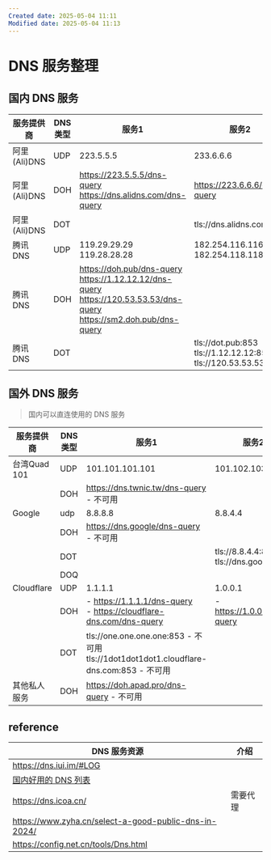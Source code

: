 ```yaml
---
Created date: 2025-05-04 11:11
Modified date: 2025-05-04 11:13
---
```


# DNS 服务整理

## 国内 DNS 服务

| 服务提供商      | DNS 类型 | 服务1                                                                                                                           | 服务2                                                                 |
| ---------- | ------ | ----------------------------------------------------------------------------------------------------------------------------- | ------------------------------------------------------------------- |
| 阿里(Ali)DNS | UDP    | 223.5.5.5                                                                                                                     | 233.6.6.6                                                           |
| 阿里(Ali)DNS | DOH    | https://223.5.5.5/dns-query<br>https://dns.alidns.com/dns-query                                                               | https://223.6.6.6/dns-query                                         |
| 阿里(Ali)DNS | DOT    |                                                                                                                               | tls://dns.alidns.com:853                                            |
| 腾讯DNS      | UDP    | 119.29.29.29 <br>119.28.28.28                                                                                                 | 182.254.116.116<br>182.254.118.118                                  |
| 腾讯DNS      | DOH    | https://doh.pub/dns-query<br>https://1.12.12.12/dns-query<br>https://120.53.53.53/dns-query <br>https://sm2.doh.pub/dns-query |                                                                     |
| 腾讯DNS      | DOT    |                                                                                                                               | tls://dot.pub:853<br>tls://1.12.12.12:853<br>tls://120.53.53.53:853 |

## 国外 DNS 服务
> 国内可以直连使用的 DNS 服务

| 服务提供商      | DNS 类型 | 服务1                                                                                 | 服务2                                       | 服务3                                |     |
| ---------- | ------ | ----------------------------------------------------------------------------------- | ----------------------------------------- | ---------------------------------- | --- |
| 台湾Quad 101 | UDP    | 101.101.101.101                                                                     | 101.102.103.104                           |                                    |     |
|            | DOH    | https://dns.twnic.tw/dns-query - 不可用                                                |                                           |                                    |     |
| Google     | udp    | 8.8.8.8                                                                             | 8.8.4.4                                   |                                    |     |
|            | DOH    | https://dns.google/dns-query - 不可用                                                  |                                           | https://dns64.dns.google/dns-query |     |
|            | DOT    |                                                                                     | tls://8.8.4.4:853<br>tls://dns.google:853 |                                    |     |
|            | DOQ    |                                                                                     |                                           |                                    |     |
| Cloudflare | UDP    | 1.1.1.1                                                                             | 1.0.0.1                                   |                                    |     |
|            | DOH    | - https://1.1.1.1/dns-query<br>- https://cloudflare-dns.com/dns-query               | - https://1.0.0.1/dns-query               |                                    |     |
|            | DOT    | tls://one.one.one.one:853 - 不可用<br>tls://1dot1dot1dot1.cloudflare-dns.com:853 - 不可用 |                                           |                                    |     |
| 其他私人服务     | DOH    | https://doh.apad.pro/dns-query - 不可用                                                |                                           |                                    |     |
 
## reference

| DNS 服务资源                                                                                                                 | 介绍   |
| ------------------------------------------------------------------------------------------------------------------------ | ---- |
| https://dns.iui.im/#LOG                                                                                                  |      |
| [国内好用的 DNS 列表 ](https://blog.lindexi.com/post/%E5%9B%BD%E5%86%85%E5%A5%BD%E7%94%A8%E7%9A%84-DNS-%E5%88%97%E8%A1%A8.html) |      |
| https://dns.icoa.cn/                                                                                                     | 需要代理 |
| https://www.zyha.cn/select-a-good-public-dns-in-2024/                                                                    |      |
| https://config.net.cn/tools/Dns.html                                                                                     |      |


